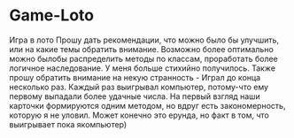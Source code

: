 # Game-Loto
Игра в лото
Прошу дать рекомендации, что можно было бы улучшить, или на какие темы обратить внимание. Возможно более оптимально можно былобы распределить методы по классам, проработать более логичное наследование. У меня больше стихийно получилось. Также прошу обратить внимание на некую странность - Играл до конца несколько раз. Каждый раз выигрывал компьютер, потому-что ему первому выпадали более удачные числа. На первый взгляд наши карточки формируются одним методом, но вдруг есть закономерность, которую я не уловил. Может конечно это ерунда, но факт в том, что выигрывает пока якомпьютер)
